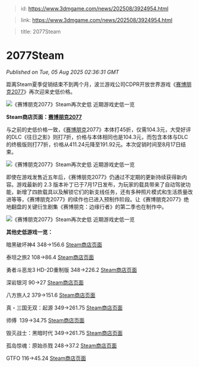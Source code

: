 > id: https://www.3dmgame.com/news/202508/3924954.html

> link: https://www.3dmgame.com/news/202508/3924954.html

> title: 2077Steam

# 2077Steam
_Published on Tue, 05 Aug 2025 02:36:31 GMT_

距离Steam夏季促销结束不到两个月，波兰游戏公司CDPR开放世界游戏《[赛博朋克2077](https://www.3dmgame.com/games/cyberpunk2077/)》再次迎来史低价格。

![《赛博朋克2077》Steam再次史低 近期游戏史低一览](https://img.3dmgame.com/uploads/images/news/20250805/1754361309_832730_jpg_r.jpg)

**Steam商店页面：**[**赛博朋克2077**](https://store.steampowered.com/app/1091500/_2077/)

与之前的史低价格一致，《[赛博朋克](https://www.3dmgame.com/tag/saibopengke_1/)2077》本体打45折，仅需104.3元，大受好评的DLC《往日之影》则打7折，价格与本体相同也是104.3元，而包含本体与DLC的终极版则打77折，价格从411.24元降至191.92元。本次促销时间至8月17日结束。

![《赛博朋克2077》Steam再次史低 近期游戏史低一览](https://img.3dmgame.com/uploads/images/news/20250805/1754361353_124628.jpg)

即使在游戏发售近五年后，《赛博朋克2077》仍通过不定期的更新持续获得新内容。游戏最新的 2.3 版本补丁已于7月17日发布，为玩家的载具带来了自动驾驶功能，新增了四款载具以及解锁它们的新支线任务，还有多种照片模式和生活质量改进等等，《赛博朋克2077》的续作也已进入预制作阶段。让《赛博朋克2077》绝地翻盘的关键衍生剧集《赛博朋克：边缘行者》的第二季也在制作中。

![《赛博朋克2077》Steam再次史低 近期游戏史低一览](https://img.3dmgame.com/uploads/images/news/20250805/1754361310_740159_jpg_r.jpg)

**其他史低游戏一览：**

暗黑破坏神4 348→156.6 [Steam商店页面](https://store.steampowered.com/app/2344520/_IV/?curator_clanid=4777282)

泰坦之旅2 108→86.4 [Steam商店页面](https://store.steampowered.com/app/1154030/Titan_Quest_II/?curator_clanid=4777282)

勇者斗恶龙3 HD-2D重制版 348→226.2 [Steam商店页面](https://store.steampowered.com/app/2701660/III_HD2D_Remake/?curator_clanid=4777282)

深岩银河 90→27 [Steam商店页面](https://store.steampowered.com/app/548430/_/?curator_clanid=4777282)

八方旅人2 379→151.6 [Steam商店页面](https://store.steampowered.com/app/1971650/_II/?curator_clanid=4777282)

真・三国无双：起源 349→261.75 [Steam商店页面](https://store.steampowered.com/app/2384580/_/?curator_clanid=4777282)

师傅  139→34.75 [Steam商店页面](https://store.steampowered.com/app/2138710/Sifu/?curator_clanid=4777282)

毁灭战士：黑暗时代 349→261.75 [Steam商店页面](https://store.steampowered.com/app/3017860/DOOM_The_Dark_Ages/?curator_clanid=4777282)

孤岛惊魂：原始杀戮 248→37.2 [Steam商店页面](https://store.steampowered.com/app/371660/Far_Cry_Primal/?curator_clanid=4777282)

GTFO 116→45.24 [Steam商店页面](https://store.steampowered.com/app/493520/GTFO/?curator_clanid=4777282)
